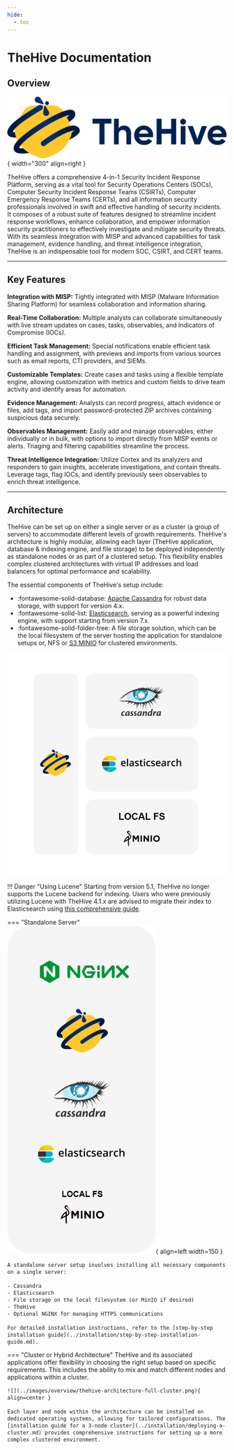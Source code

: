 ```yaml
---
hide:
  - toc
---
```


# TheHive Documentation

## Overview

![Application Stack](../images/overview/thehive.svg){ width="300" align=right }

TheHive offers a comprehensive 4-in-1 Security Incident Response Platform, serving as a vital tool for Security Operations Centers (SOCs), Computer Security Incident Response Teams (CSIRTs), Computer Emergency Response Teams (CERTs), and all information security professionals involved in swift and effective handling of security incidents. It composes of a robust suite of features designed to streamline incident response workflows, enhance collaboration, and empower information security practitioners to effectively investigate and mitigate security threats. With its seamless integration with MISP and advanced capabilities for task management, evidence handling, and threat intelligence integration, TheHive is an indispensable tool for modern SOC, CSIRT, and CERT teams.

---

## Key Features

**Integration with MISP:** 
Tightly integrated with MISP (Malware Information Sharing Platform) for seamless collaboration and information sharing.

**Real-Time Collaboration:** 
Multiple analysts can collaborate simultaneously with live stream updates on cases, tasks, observables, and Indicators of Compromise (IOCs).

**Efficient Task Management:** 
Special notifications enable efficient task handling and assignment, with previews and imports from various sources such as email reports, CTI providers, and SIEMs.

**Customizable Templates:** 
Create cases and tasks using a flexible template engine, allowing customization with metrics and custom fields to drive team activity and identify areas for automation.

**Evidence Management:** 
Analysts can record progress, attach evidence or files, add tags, and import password-protected ZIP archives containing suspicious data securely.

**Observables Management:** 
Easily add and manage observables, either individually or in bulk, with options to import directly from MISP events or alerts. Triaging and filtering capabilities streamline the process.

**Threat Intelligence Integration:** 
Utilize Cortex and its analyzers and responders to gain insights, accelerate investigations, and contain threats. Leverage tags, flag IOCs, and identify previously seen observables to enrich threat intelligence.

---

## Architecture

TheHive can be set up on either a single server or as a cluster (a group of servers) to accommodate different levels of growth requirements.  TheHive's architecture is highly modular, allowing each layer (TheHive application, database & indexing engine, and file storage) to be deployed independently as standalone nodes or as part of a clustered setup. This flexibility enables complex clustered architectures with virtual IP addresses and load balancers for optimal performance and scalability. 

The essential components of TheHive's setup include:

- :fontawesome-solid-database: [Apache Cassandra](https://cassandra.apache.org/_/index.html) for robust data storage, with support for version 4.x.
- :fontawesome-solid-list: [Elasticsearch](https://www.elastic.co), serving as a powerful indexing engine, with support starting from version 7.x.
- :fontawesome-solid-folder-tree: A file storage solution, which can be the local filesystem of the server hosting the application for standalone setups or, NFS or [S3 MINIO](https://min.io/) for clustered environments.

![Application Stack](../images/overview/thehive-application-stack.png)

!!! Danger "Using Lucene"
    Starting from version 5.1, TheHive no longer supports the Lucene backend for indexing. Users who were previously utilizing Lucene with TheHive 4.1.x are advised to migrate their index to Elasticsearch using [this comprehensive guide](../operations/change-index.md).



=== "Standalone Server" 
    ![Standalone Server](../images/overview/thehive-standalone.png){ align=left width=150 }

    A standalone server setup involves installing all necessary components on a single server:

    - Cassandra
    - Elasticsearch
    - File storage on the local filesystem (or MinIO if desired)
    - TheHive
    - Optional NGINX for managing HTTPS communications

    For detailed installation instructions, refer to the [step-by-step installation guide](../installation/step-by-step-installation-guide.md).

=== "Cluster or Hybrid Architecture"
    TheHive and its associated applications offer flexibility in choosing the right setup based on specific requirements. This includes the ability to mix and match different nodes and applications within a cluster.

    ![](../images/overview/thehive-architecture-full-cluster.png){ align=center }

    Each layer and node within the architecture can be installed on dedicated operating systems, allowing for tailored configurations. The [installation guide for a 3-node cluster](../installation/deploying-a-cluster.md) provides comprehensive instructions for setting up a more complex clustered environment.


&nbsp;